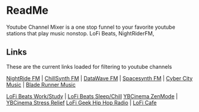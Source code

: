 # ReadMe
Youtube Channel Mixer is a one stop funnel to your favorite youtube stations that play music nonstop. LoFi Beats, NightRiderFM, 
## Links
These are the current links loaded for filtering to youtube channels

[NightRide FM](https://www.youtube.com/watch?v=cZRj9Sk0IPc) | 
[ChillSynth FM](https://www.youtube.com/watch?v=UedTcufyrHc) | 
[DataWave FM](https://www.youtube.com/watch?v=Y9q6RYg2Pdg) | 
[Spacesynth FM](https://www.youtube.com/watch?v=5-anTj1QrWs) |
[Cyber City Music](https://www.youtube.com/watch?v=NuD3o-HTbc8) |
[Blade Runner Music](https://www.youtube.com/watch?v=0YiNACjWW-4)


[LoFi Beats Work/Study](https://www.youtube.com/watch?v=jfKfPfyJRdk) | 
[LoFi Beats Sleep/Chill](https://www.youtube.com/watch?v=rUxyKA_-grg)
[YBCinema ZenMode](https://www.youtube.com/watch?v=jCV-wapoXh4) | 
[YBCinema Stress Relief](https://www.youtube.com/watch?v=uyE07wjYHoI)
[LoFi Geek Hip Hop Radio](https://www.youtube.com/watch?v=Qt0-9mO-ZXY) |
[LoFi Cafe](https://www.youtube.com/watch?v=ORBwkXsUNEs)